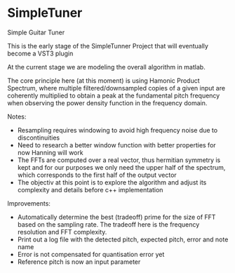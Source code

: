 # SimpleTuner
Simple Guitar Tuner

This is the early stage of the SimpleTunner Project that will eventually become a VST3 plugin

At the current stage we are modeling the overall algorithm in matlab.

The core principle here (at this moment) is using Hamonic Product Spectrum,
where multiple filtered/downsampled copies of a given input are coherently 
multiplied to obtain a peak at the fundamental pitch frequency when observing the
power density function in the frequency domain.

Notes:
- Resampling requires windowing to avoid high frequency noise due to discontinuities
- Need to research a better window function with better properties for now Hanning will work
- The FFTs are computed over a real vector, thus hermitian symmetry is kept and for our
  purposes we only need the upper half of the spectrum, which corresponds to the first 
  half of the output vector
- The objectiv at this point is to explore the algorithm and adjust its complexity and details
  before c++ implementation

Improvements:
- Automatically determine the best (tradeoff) prime for the size of FFT based on the sampling rate.
  The tradeoff here is the frequency resolution and FFT complexity.
- Print out a log file with the detected pitch, expected pitch, error and note name
- Error is not compensated for quantisation error yet
- Reference pitch is now an input parameter